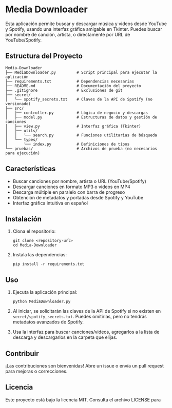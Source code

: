 # Media Downloader

Esta aplicación permite buscar y descargar música y videos desde YouTube y Spotify, usando una interfaz gráfica amigable en Tkinter. Puedes buscar por nombre de canción, artista, o directamente por URL de YouTube/Spotify.

## Estructura del Proyecto

```
Media-Downloader
├── MediaDownloader.py         # Script principal para ejecutar la aplicación
├── requirements.txt           # Dependencias necesarias
├── README.md                  # Documentación del proyecto
├── .gitignore                 # Exclusiones de git
├── secret/
│   └── spotify_secrets.txt    # Claves de la API de Spotify (no versionado)
├── src/
│   ├── controller.py          # Lógica de negocio y descargas
│   ├── model.py               # Estructuras de datos y gestión de canciones
│   ├── view.py                # Interfaz gráfica (Tkinter)
│   ├── utils/
│   │   └── search.py          # Funciones utilitarias de búsqueda
│   └── types/
│       └── index.py           # Definiciones de tipos
└── pruebas/                   # Archivos de prueba (no necesarios para ejecución)
```

## Características

- Buscar canciones por nombre, artista o URL (YouTube/Spotify)
- Descargar canciones en formato MP3 o videos en MP4
- Descarga múltiple en paralelo con barra de progreso
- Obtención de metadatos y portadas desde Spotify y YouTube
- Interfaz gráfica intuitiva en español

## Instalación

1. Clona el repositorio:

   ```
   git clone <repository-url>
   cd Media-Downloader
   ```

2. Instala las dependencias:
   ```
   pip install -r requirements.txt
   ```

## Uso

1. Ejecuta la aplicación principal:

   ```
   python MediaDownloader.py
   ```

2. Al iniciar, se solicitarán las claves de la API de Spotify si no existen en `secret/spotify_secrets.txt`. Puedes omitirlas, pero no tendrás metadatos avanzados de Spotify.

3. Usa la interfaz para buscar canciones/videos, agregarlos a la lista de descarga y descargarlos en la carpeta que elijas.

## Contribuir

¡Las contribuciones son bienvenidas! Abre un issue o envía un pull request para mejoras o correcciones.

## Licencia

Este proyecto está bajo la licencia MIT. Consulta el archivo LICENSE para
